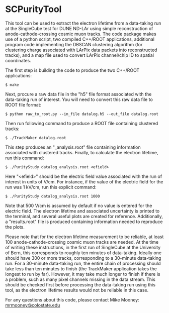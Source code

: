 # SCPurityTool

This tool can be used to extract the electron lifetime from a data-taking run at the SingleCube test for DUNE ND-LAr using simple reconstruction of anode-cathode-crossing cosmic muon tracks.  The code package makes use of a python script, two compiled C++/ROOT applications, additional program code implementing the DBSCAN clustering algorithm (for clustering charge associated with LArPix data packets into reconstructed tracks), and a map file used to convert LArPix channel/chip ID to spatial coordinates.

The first step is building the code to produce the two C++/ROOT applications:

```$ make```

Next, procure a raw data file in the "h5" file format associated with the data-taking run of interest.  You will need to convert this raw data file to ROOT file format:

```$ python raw_to_root.py --in_file datalog.h5 --out_file datalog.root```

Then run following command to produce a ROOT file containing clustered tracks:

```$ ./TrackMaker datalog.root```

This step produces an "_analysis.root" file containing information associated with clustered tracks.  Finally, to calculate the electron lifetime, run this command:

```$ ./PurityStudy datalog_analysis.root <efield>```

Here "&lt;efield&gt;" should be the electric field value associated with the run of interest in units of V/cm.  For instance, if the value of the electric field for the run was 1 kV/cm, run this explicit command:

```$ ./PurityStudy datalog_analysis.root 1000```

Note that 500 V/cm is assumed by default if no value is entered for the electric field.  The electron lifetime and associated uncertainty is printed to the terminal, and several useful plots are created for reference.  Additionally, a "results.root" file is produced containing information needed to reproduce the plots.

Please note that for the electron lifetime measurement to be reliable, at least 100 anode-cathode-crossing cosmic muon tracks are needed.  At the time of writing these instructions, in the first run of SingleCube at the University of Bern, this corresponds to roughly ten minutes of data-taking.  Ideally one should have 300 or more tracks, corresponding to a 30-minute data-taking run.  For a 30-minute data-taking run, the entire chain of processing should take less than ten minutes to finish (the TrackMaker application takes the longest to run by far).  However, it may take much longer to finish if there is a problem, such as many pixel channels missing in the data stream.  This should be checked first before processing the data-taking run using this tool, as the electron lifetime results would not be reliable in this case.

For any questions about this code, please contact Mike Mooney:  mrmooney@colostate.edu
